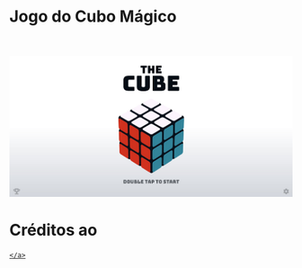 # Jogo do Cubo Mágico
<p align="center">
<br>
<br>        
<a href="https://houssemlachtar.github.io/Rubik-Cube-Game/">
        <img alt="RubikCubeGame.com" src="./img/Thumbnail.jpg" />
    </a>
<br>
<a href="https://houssemlachtar.github.io/Rubik-Cube-Game/">
    </a>
</p>

# Créditos ao <a href="https://houssemlachtar.github.io/Rubik-Cube-Game/">
    </a>